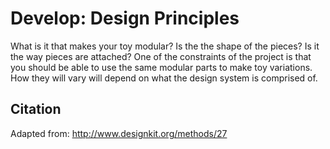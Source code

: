 # Develop: Design Principles

What is it that makes your toy modular? Is the the shape of the pieces? Is it the way pieces are attached? One of the constraints of the project is that you should be able to use the same modular parts to make toy variations. How they will vary will depend on what the design system is comprised of.

## Citation
Adapted from: http://www.designkit.org/methods/27